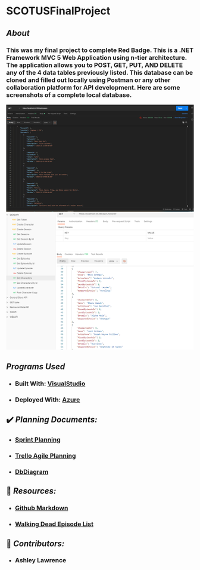 # SCOTUSFinalProject

## *About*
### This was my final project to complete Red Badge. This is a .NET Framework MVC 5 Web Application using n-tier architecture.  The application allows you to POST, GET, PUT, AND DELETE any of the 4 data tables previously listed. This database can be cloned and filled out locally using Postman or any other collaboration platform for API development. Here are some screenshots of a complete local database.
![Seasons and Episodes](https://github.com/ashleylawrence836/GroupApiProject/blob/develop/Assets/GetSeasons.PNG "Seasons and Episodes")
![Characters](https://github.com/ashleylawrence836/GroupApiProject/blob/develop/Assets/GetCharacters.PNG "Characters")

## *Programs Used*
* ### Built With: [VisualStudio](https://visualstudio.microsoft.com/)
* ### Deployed With: [Azure](https://www.azure.com/)

## :heavy_check_mark: *Planning Documents:*
* ### [Sprint Planning](https://docs.google.com/document/d/1qjVKNp-G_WFZdccrCCxRuFqfpE8hpjJxKPPn5RLOA_c/edit)
* ### [Trello Agile Planning](https://trello.com/b/8Oj9sSLx/presentationwalkingdeadproject)
* ### [DbDiagram](https://dbdiagram.io/d/6041306cfcdcb6230b22a3e2)


## :open_book: *Resources:*
* ### [Github Markdown](https://guides.github.com/features/mastering-markdown)
* ### [Walking Dead Episode List](https://en.wikipedia.org/wiki/List_of_The_Walking_Dead_episodes)


## :busts_in_silhouette: *Contributors:*
* ### Ashley Lawrence

